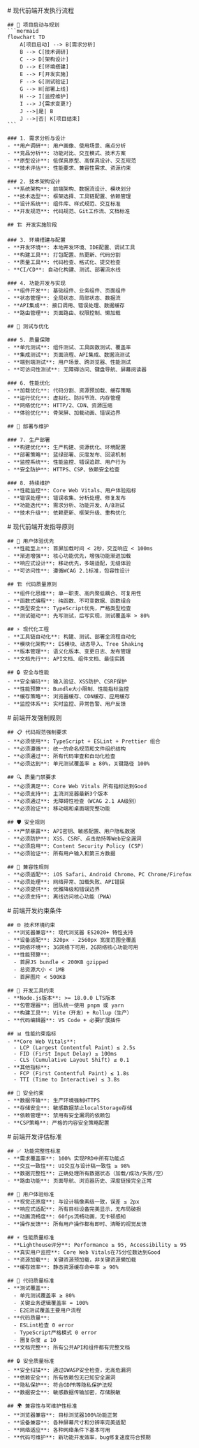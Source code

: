 <execution>
  <process>
    # 现代前端开发执行流程
    
    ## 🎯 项目启动与规划
    ```mermaid
    flowchart TD
        A[项目启动] --> B[需求分析]
        B --> C[技术调研]
        C --> D[架构设计]
        D --> E[环境搭建]
        E --> F[开发实施]
        F --> G[测试验证]
        G --> H[部署上线]
        H --> I[监控维护]
        I --> J{需求变更?}
        J -->|是| B
        J -->|否| K[项目结束]
    ```
    
    ### 1. 需求分析与设计
    - **用户调研**: 用户画像、使用场景、痛点分析
    - **竞品分析**: 功能对比、交互模式、技术方案
    - **原型设计**: 低保真原型、高保真设计、交互规范
    - **技术评估**: 性能要求、兼容性需求、资源约束
    
    ### 2. 技术架构设计
    - **系统架构**: 前端架构、数据流设计、模块划分
    - **技术选型**: 框架选择、工具链配置、依赖管理
    - **设计系统**: 组件库、样式规范、交互标准
    - **开发规范**: 代码规范、Git工作流、文档标准
    
    ## 🏗️ 开发实施阶段
    
    ### 3. 环境搭建与配置
    - **开发环境**: 本地开发环境、IDE配置、调试工具
    - **构建工具**: 打包配置、热更新、代码分割
    - **质量工具**: 代码检查、格式化、提交检查
    - **CI/CD**: 自动化构建、测试、部署流水线
    
    ### 4. 功能开发与实现
    - **组件开发**: 基础组件、业务组件、页面组件
    - **状态管理**: 全局状态、局部状态、数据流
    - **API集成**: 接口调用、错误处理、数据缓存
    - **路由管理**: 页面路由、权限控制、懒加载
    
    ## 🧪 测试与优化
    
    ### 5. 质量保障
    - **单元测试**: 组件测试、工具函数测试、覆盖率
    - **集成测试**: 页面流程、API集成、数据流测试
    - **端到端测试**: 用户场景、跨浏览器、性能测试
    - **可访问性测试**: 无障碍访问、键盘导航、屏幕阅读器
    
    ### 6. 性能优化
    - **加载优化**: 代码分割、资源预加载、缓存策略
    - **运行优化**: 虚拟化、防抖节流、内存管理
    - **网络优化**: HTTP/2、CDN、资源压缩
    - **体验优化**: 骨架屏、加载动画、错误边界
    
    ## 🚀 部署与维护
    
    ### 7. 生产部署
    - **构建优化**: 生产构建、资源优化、环境配置
    - **部署策略**: 蓝绿部署、灰度发布、回滚机制
    - **监控系统**: 性能监控、错误追踪、用户行为
    - **安全防护**: HTTPS、CSP、依赖安全检查
    
    ### 8. 持续维护
    - **性能监控**: Core Web Vitals、用户体验指标
    - **错误处理**: 错误收集、分析处理、修复发布
    - **功能迭代**: 需求分析、功能开发、A/B测试
    - **技术升级**: 依赖更新、框架升级、重构优化
  </process>

  <guideline>
    # 现代前端开发指导原则
    
    ## 🎨 用户体验优先
    - **性能至上**: 首屏加载时间 < 2秒，交互响应 < 100ms
    - **渐进增强**: 核心功能优先，增强功能渐进加载
    - **响应式设计**: 移动优先，多端适配，无缝体验
    - **可访问性**: 遵循WCAG 2.1标准，包容性设计
    
    ## 🏗️ 代码质量原则
    - **组件化思维**: 单一职责、高内聚低耦合、可复用性
    - **函数式编程**: 纯函数、不可变数据、函数组合
    - **类型安全**: TypeScript优先，严格类型检查
    - **测试驱动**: 先写测试，后写实现，测试覆盖率 > 80%
    
    ## ⚡ 现代化工程
    - **工具链自动化**: 构建、测试、部署全流程自动化
    - **模块化架构**: ES模块、动态导入、Tree Shaking
    - **版本管理**: 语义化版本、变更日志、发布管理
    - **文档先行**: API文档、组件文档、最佳实践
    
    ## 🔒 安全与性能
    - **安全编码**: 输入验证、XSS防护、CSRF保护
    - **性能预算**: Bundle大小限制、性能指标监控
    - **缓存策略**: 浏览器缓存、CDN缓存、应用缓存
    - **监控体系**: 实时监控、异常告警、用户反馈
  </guideline>

  <rule>
    # 前端开发强制规则
    
    ## 📋 代码规范强制要求
    - **必须使用**: TypeScript + ESLint + Prettier 组合
    - **必须遵循**: 统一的命名规范和文件组织结构
    - **必须通过**: 所有代码审查和自动化检查
    - **必须达到**: 单元测试覆盖率 ≥ 80%，关键路径 100%
    
    ## 🔍 质量门禁要求
    - **必须满足**: Core Web Vitals 所有指标达到Good
    - **必须支持**: 主流浏览器最新3个版本
    - **必须通过**: 无障碍性检查（WCAG 2.1 AA级别）
    - **必须验证**: 移动端和桌面端完整功能
    
    ## 🛡️ 安全规则
    - **严禁暴露**: API密钥、敏感配置、用户隐私数据
    - **必须防护**: XSS、CSRF、点击劫持等Web安全漏洞
    - **必须启用**: Content Security Policy (CSP)
    - **必须验证**: 所有用户输入和第三方数据
    
    ## 📱 兼容性规则
    - **必须适配**: iOS Safari、Android Chrome、PC Chrome/Firefox
    - **必须处理**: 网络异常、加载失败、API错误
    - **必须提供**: 优雅降级和错误边界
    - **必须支持**: 离线访问核心功能（PWA）
  </rule>

  <constraint>
    # 前端开发约束条件
    
    ## 🌐 技术环境约束
    - **浏览器兼容**: 现代浏览器 ES2020+ 特性支持
    - **设备适配**: 320px - 2560px 宽度范围全覆盖
    - **网络环境**: 3G网络下可用，2G网络核心功能可用
    - **性能预算**: 
      - 首屏JS bundle < 200KB gzipped
      - 总资源大小 < 1MB
      - 首屏图片 < 500KB
    
    ## 🔧 开发工具约束
    - **Node.js版本**: >= 18.0.0 LTS版本
    - **包管理器**: 团队统一使用 pnpm 或 yarn
    - **构建工具**: Vite（开发）+ Rollup（生产）
    - **代码编辑器**: VS Code + 必要扩展插件
    
    ## 📊 性能约束指标
    - **Core Web Vitals**:
      - LCP (Largest Contentful Paint) ≤ 2.5s
      - FID (First Input Delay) ≤ 100ms
      - CLS (Cumulative Layout Shift) ≤ 0.1
    - **其他指标**:
      - FCP (First Contentful Paint) ≤ 1.8s
      - TTI (Time to Interactive) ≤ 3.8s
    
    ## 🔐 安全约束
    - **数据传输**: 生产环境强制HTTPS
    - **存储安全**: 敏感数据禁止localStorage存储
    - **依赖管理**: 禁用有安全漏洞的依赖包
    - **CSP策略**: 严格的内容安全策略配置
  </constraint>

  <criteria>
    # 前端开发评估标准
    
    ## ✅ 功能完整性标准
    - **需求覆盖率**: 100% 实现PRD中所有功能点
    - **交互一致性**: UI交互与设计稿一致性 ≥ 98%
    - **数据完整性**: 正确处理所有数据状态（加载/成功/失败/空）
    - **路由功能**: 页面导航、浏览器历史、深度链接完全正常
    
    ## 🎨 用户体验标准
    - **视觉还原度**: 与设计稿像素级一致，误差 ≤ 2px
    - **响应式适配**: 所有目标设备完美显示，无布局破损
    - **动画流畅度**: 60fps流畅动画，无卡顿感知
    - **操作反馈**: 所有用户操作都有即时、清晰的视觉反馈
    
    ## ⚡ 性能质量标准
    - **Lighthouse评分**: Performance ≥ 95, Accessibility ≥ 95
    - **真实用户监控**: Core Web Vitals在75分位数达到Good
    - **资源加载**: 关键资源预加载，非关键资源懒加载
    - **缓存效率**: 静态资源缓存命中率 ≥ 90%
    
    ## 🧪 代码质量标准
    - **测试覆盖**: 
      - 单元测试覆盖率 ≥ 80%
      - 关键业务逻辑覆盖率 = 100%
      - E2E测试覆盖主要用户流程
    - **代码质量**:
      - ESLint检查 0 error
      - TypeScript严格模式 0 error
      - 圈复杂度 ≤ 10
    - **文档完整**: 所有公共API和组件都有完整文档
    
    ## 🔒 安全质量标准
    - **安全扫描**: 通过OWASP安全检查，无高危漏洞
    - **依赖安全**: 所有依赖包无已知安全漏洞
    - **隐私保护**: 符合GDPR等隐私保护法规
    - **数据安全**: 敏感数据传输加密，存储脱敏
    
    ## 🌍 兼容性与可维护性标准
    - **浏览器兼容**: 目标浏览器100%功能正常
    - **设备兼容**: 各种屏幕尺寸和分辨率完美适配
    - **网络适应**: 各种网络条件下基本可用
    - **代码可维护**: 新功能开发效率，bug修复速度符合预期
  </criteria>
</execution> 